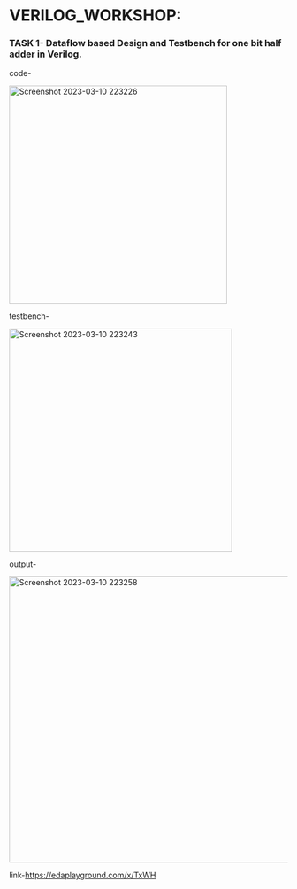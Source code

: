 # VERILOG_WORKSHOP:
### TASK 1- Dataflow based Design and Testbench for one bit half adder in Verilog.
 code-
 
 
 <img width="394" alt="Screenshot 2023-03-10 223226" src="https://user-images.githubusercontent.com/126072954/224377752-8fb3c5ee-7e54-4d9e-9ed3-bc87b493f983.png">

 testbench-
 
 <img width="403" alt="Screenshot 2023-03-10 223243" src="https://user-images.githubusercontent.com/126072954/224377794-3b3a9570-fb72-4787-a3cb-fffc30acb198.png">

 output-
 
 <img width="517" alt="Screenshot 2023-03-10 223258" src="https://user-images.githubusercontent.com/126072954/224377812-5d0a2170-4d9c-4eb9-968e-0e5ca8d81493.png">

 link-https://edaplayground.com/x/TxWH
 
